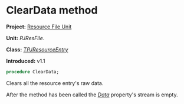 # ClearData method #

**Project:** [Resource File Unit](ResFileUnit.md)

**Unit:** _PJResFile_.

**Class:** _[TPJResourceEntry](TPJResourceEntry.md)_

**Introduced:** v1.1

```pascal
procedure ClearData;
```

Clears all the resource entry's raw data.

After the method has been called the _[Data](TPJResourceEntry#Properties.md)_ property's stream is empty.